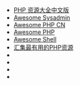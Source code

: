 
- [PHP 资源大全中文版](https://github.com/jobbole/awesome-php-cn)
- [Awesome Sysadmin](https://github.com/kahun/awesome-sysadmin)
- [Awesome PHP CN](https://github.com/JingwenTian/awesome-php)
- [Awesome PHP](https://github.com/ziadoz/awesome-php)
- [Awesome Shell](https://github.com/alebcay/awesome-shell)
- [汇集最有用的PHP资源](https://github.com/skykingf/awesome-php)
- []()
- []()
- []()
- []()
